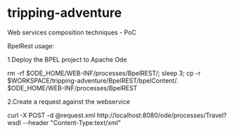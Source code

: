 tripping-adventure
==================

Web services composition techniques - PoC

BpelRest usage:

1.Deploy the BPEL project to Apache Ode

rm -rf $ODE_HOME/WEB-INF/processes/BpelREST/;
sleep 3; 
cp -r $WORKSPACE/tripping-adventure/BpelREST/bpelContent/. $ODE_HOME/WEB-INF/processes/BpelREST

2.Create a request against the webservice

curl -X POST -d @request.xml http://localhost:8080/ode/processes/Travel?wsdl --header "Content-Type:text/xml"
